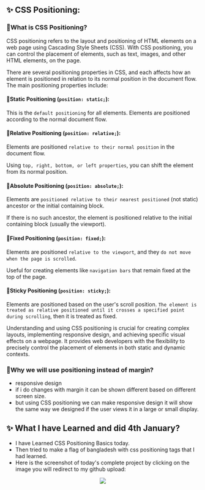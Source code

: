## ✨ CSS Positioning:

### 🎇What is CSS Positioning?

CSS positioning refers to the layout and positioning of HTML elements on a web page using Cascading Style Sheets (CSS). With CSS positioning, you can control the placement of elements, such as text, images, and other HTML elements, on the page.

There are several positioning properties in CSS, and each affects how an element is positioned in relation to its normal position in the document flow. The main positioning properties include:

#### 🧨Static Positioning (`position: static;`):

This is the `default positioning` for all elements.
Elements are positioned according to the normal document flow.

#### 🧨Relative Positioning (`position: relative;`):

Elements are positioned `relative to their normal position` in the document flow.

Using `top, right, bottom, or left properties`, you can shift the element from its normal position.

#### 🧨Absolute Positioning (`position: absolute;`):

Elements are `positioned relative to their nearest positioned` (not static) ancestor or the initial containing block.

If there is no such ancestor, the element is positioned relative to the initial containing block (usually the viewport).

#### 🧨Fixed Positioning (`position: fixed;`):

Elements are positioned `relative to the viewport`, and they `do not move when the page is scrolled`.

Useful for creating elements like `navigation bars` that remain fixed at the top of the page.

#### 🧨Sticky Positioning (`position: sticky;`):

Elements are positioned based on the user's scroll position.
`The element is treated as relative positioned until it crosses a specified point during scrolling`, then it is treated as fixed.

Understanding and using CSS positioning is crucial for creating complex layouts, implementing responsive design, and achieving specific visual effects on a webpage. It provides web developers with the flexibility to precisely control the placement of elements in both static and dynamic contexts.

### 🎇Why we will use positioning instead of margin?

- responsive design
- if i do changes with margin it can be shown different based on different screen size.
- but using CSS positioning we can make responsive design it will show the same way we designed if the user views it in a large or small display.

## ✨ What I have Learned and did 4th January?
- I have Learned CSS Positioning Basics today.
- Then tried to make a flag of bangladesh with css positioning tags that I had learned.
- Here is the screenshot of today's complete project by clicking on the image you will redirect to my github upload:
<p align="center">
  <a href="https://github.com/mdsabbiralmamon/myJourneyFor2024/blob/main/Web_day4_css_positioning/flag.html"><img src="https://cdn.discordapp.com/attachments/1117616249984258109/1192367919519244409/image.png"></a>
</p>